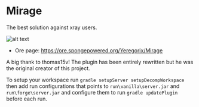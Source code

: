 # Mirage
The best solution against xray users.

![alt text](https://files.smoofyuniverse.net/images/mirage_screenshots.png)

* Ore page: https://ore.spongepowered.org/Yeregorix/Mirage

A big thank to thomas15v! The plugin has been entirely rewritten but he was the original creator of this project.

To setup your workspace run `gradle setupServer setupDecompWorkspace`
then add run configurations that points to `run\vanilla\server.jar` and `run\forge\server.jar`
and configure them to run `gradle updatePlugin` before each run.